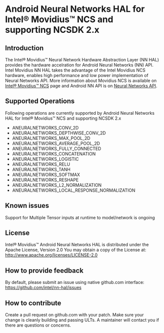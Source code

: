 # Android Neural Networks HAL for Intel® Movidius™ NCS and supporting NCSDK 2.x 

## Introduction
The Intel® Movidius™ Neural Network Hardware Abstraction Layer (NN HAL) provides the hardware accelration for Android Neural Networks (NN) API. Intel Movidius NN HAL takes the advantage of the Intel Movidius NCS hardware, enables high performance and low power implementation of Neural Networks API. More information about Movidius NCS is available on [Intel® Movidius™ NCS](https://developer.movidius.com/) page and Android NN API is on [Neural Networks API](https://developer.android.com/ndk/guides/neuralnetworks/index.html).

## Supported Operations
Following operations are currently supported by Android Neural Networks HAL for Intel® Movidius™ NCS and supporting NCSDK 2.x 

* ANEURALNETWORKS_CONV_2D
* ANEURALNETWORKS_DEPTHWISE_CONV_2D
* ANEURALNETWORKS_MAX_POOL_2D
* ANEURALNETWORKS_AVERAGE_POOL_2D
* ANEURALNETWORKS_FULLY_CONNECTED
* ANEURALNETWORKS_CONCATENATION
* ANEURALNETWORKS_LOGISTIC
* ANEURALNETWORKS_RELU
* ANEURALNETWORKS_TANH
* ANEURALNETWORKS_SOFTMAX
* ANEURALNETWORKS_RESHAPE
* ANEURALNETWORKS_L2_NORMALIZATION
* ANEURALNETWORKS_LOCAL_RESPONSE_NORMALIZATION

## Known issues
Support for Multiple Tensor inputs at runtime to model/network is ongoing   

## License
Intel® Movidius™ Android Neural Networks HAL is distributed under the Apache License, Version 2.0
You may obtain a copy of the License at:
http://www.apache.org/licenses/LICENSE-2.0

## How to provide feedback
By default, please submit an issue using native github.com interface:
https://github.com/intel/nn-hal/issues

## How to contribute

Create a pull request on github.com with your patch. Make sure your change is cleanly building and passing ULTs.
A maintainer will contact you if there are questions or concerns.
